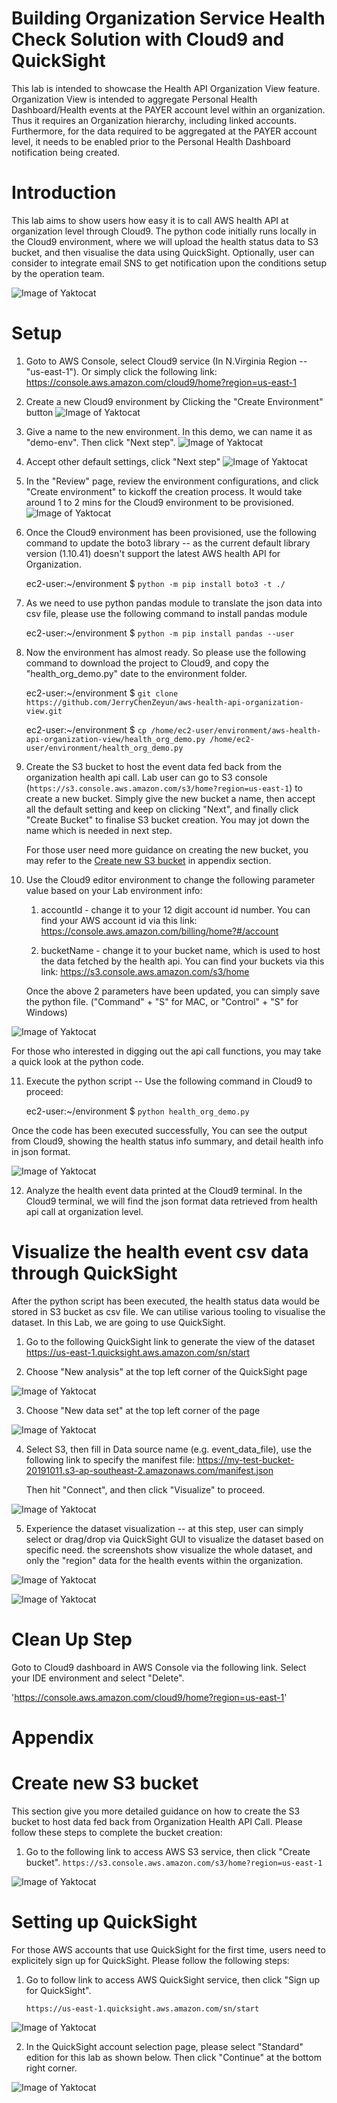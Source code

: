 # Building Organization Service Health Check Solution with Cloud9 and QuickSight
This lab is intended to showcase the Health API Organization View feature. Organization View is intended to aggregate Personal Health Dashboard/Health events at the PAYER account level within an organization. Thus it requires an Organization hierarchy, including linked accounts. Furthermore, for the data required to be aggregated at the PAYER account level, it needs to be enabled prior to the Personal Health Dashboard notification being created.


# Introduction
This lab aims to show users how easy it is to call AWS health API at organization level through Cloud9. The python code initially runs locally in the Cloud9 environment, where we will upload the health status data to S3 bucket, and then visualise the data using QuickSight. Optionally, user can consider to integrate email SNS to get notification upon the conditions setup by the operation team.

![Image of Yaktocat](https://github.com/JerryChenZeyun/aws-health-api-organization-view/blob/master/media/Screen%20Shot%202020-02-23%20at%209.02.34%20pm.png)


# Setup
1. Goto to AWS Console, select Cloud9 service (In N.Virginia Region -- "us-east-1"). Or simply click the following link:
https://console.aws.amazon.com/cloud9/home?region=us-east-1

2. Create a new Cloud9 environment by Clicking the "Create Environment" button
![Image of Yaktocat](https://github.com/JerryChenZeyun/aws-health-api-organization-view/blob/master/media/Screen%20Shot%202020-02-23%20at%209.30.48%20pm.png)

3. Give a name to the new environment. In this demo, we can name it as "demo-env". Then click "Next step".
![Image of Yaktocat](https://github.com/JerryChenZeyun/aws-health-api-organization-view/blob/master/media/Screen%20Shot%202020-02-23%20at%209.32.55%20pm.png)

4. Accept other default settings, click "Next step"
![Image of Yaktocat](https://github.com/JerryChenZeyun/aws-health-api-organization-view/blob/master/media/Screen%20Shot%202020-02-23%20at%209.34.54%20pm.png)

5. In the "Review" page, review the environment configurations, and click "Create environment" to kickoff the creation process. It would take around 1 to 2 mins for the Cloud9 environment to be provisioned.
![Image of Yaktocat](https://github.com/JerryChenZeyun/aws-health-api-organization-view/blob/master/media/Screen%20Shot%202020-03-06%20at%204.02.42%20pm.png)

6. Once the Cloud9 environment has been provisioned, use the following command to update the boto3 library -- as the current default library version (1.10.41) doesn't support the latest AWS health API for Organization.

    ec2-user:~/environment $ `python -m pip install boto3 -t ./`

7. As we need to use python pandas module to translate the json data into csv file, please use the following command to install pandas module

    ec2-user:~/environment $ `python -m pip install pandas --user`
    
8. Now the environment has almost ready. So please use the following command to download the project to Cloud9, and copy the "health_org_demo.py" date to the environment folder.

    ec2-user:~/environment $ `git clone https://github.com/JerryChenZeyun/aws-health-api-organization-view.git`
    
    ec2-user:~/environment $ `cp /home/ec2-user/environment/aws-health-api-organization-view/health_org_demo.py /home/ec2-user/environment/health_org_demo.py`
    
9. Create the S3 bucket to host the event data fed back from the organization health api call. Lab user can go to S3 console (`https://s3.console.aws.amazon.com/s3/home?region=us-east-1`) to create a new bucket. Simply give the new bucket a name,  then accept all the default setting and keep on clicking "Next", and finally click "Create Bucket" to finalise S3 bucket creation. You may jot down the name which is needed in next step.

    For those user need more guidance on creating the new bucket, you may refer to the [Create new S3 bucket](#create-new-s3-bucket) in appendix section.

10. Use the Cloud9 editor environment to change the following parameter value based on your Lab environment info:

    1) accountId - change it to your 12 digit account id number. You can find your AWS account id via this link:
    https://console.aws.amazon.com/billing/home?#/account
    
    2) bucketName - change it to your bucket name, which is used to host the data fetched by the health api. You can find your buckets via this link:
    https://s3.console.aws.amazon.com/s3/home

    Once the above 2 parameters have been updated, you can simply save the python file. 
    ("Command" + "S" for MAC, or "Control" + "S" for Windows)

![Image of Yaktocat](https://github.com/JerryChenZeyun/aws-health-api-organization-view/blob/master/media/Screen%20Shot%202020-02-27%20at%208.24.34%20pm.png)


   For those who interested in digging out the api call functions, you may take a quick look at the python code.    



11. Execute the python script -- Use the following command in Cloud9 to proceed:

    ec2-user:~/environment $ `python health_org_demo.py`


   Once the code has been executed successfully, You can see the output from Cloud9, showing the health status info summary, and detail health info in json format. 
   
![Image of Yaktocat](https://github.com/JerryChenZeyun/aws-health-api-organization-view/blob/master/media/Screen%20Shot%202020-02-27%20at%208.35.19%20pm.png)

12. Analyze the health event data printed at the Cloud9 terminal. In the Cloud9 terminal, we will find the json format data retrieved from health api call at organization level. 


# Visualize the health event csv data through QuickSight

After the python script has been executed, the health status data would be stored in S3 bucket as csv file. We can utilise various tooling to visualise the dataset. In this Lab, we are going to use QuickSight.

1. Go to the following QuickSight link to generate the view of the dataset
https://us-east-1.quicksight.aws.amazon.com/sn/start

2. Choose "New analysis" at the top left corner of the QuickSight page

![Image of Yaktocat](https://github.com/JerryChenZeyun/aws-health-api-organization-view/blob/master/media/Screen%20Shot%202020-02-27%20at%209.46.46%20pm.png)

3. Choose "New data set" at the top left corner of the page

![Image of Yaktocat](https://github.com/JerryChenZeyun/aws-health-api-organization-view/blob/master/media/Screen%20Shot%202020-02-27%20at%209.52.27%20pm.png)

4. Select S3, then fill in Data source name (e.g. event_data_file), use the following link to specify the manifest file:
https://my-test-bucket-20191011.s3-ap-southeast-2.amazonaws.com/manifest.json

   Then hit "Connect", and then click "Visualize" to proceed. 

![Image of Yaktocat](https://github.com/JerryChenZeyun/aws-health-api-organization-view/blob/master/media/Screen%20Shot%202020-02-27%20at%209.58.07%20pm.png)

5. Experience the dataset visualization -- at this step, user can simply select or drag/drop via QuickSight GUI to visualize the dataset based on specific need. the screenshots show visualize the whole dataset, and only the "region" data for the health events within the organization.

![Image of Yaktocat](https://github.com/JerryChenZeyun/aws-health-api-organization-view/blob/master/media/Screen%20Shot%202020-02-27%20at%2010.04.33%20pm.png)

![Image of Yaktocat](https://github.com/JerryChenZeyun/aws-health-api-organization-view/blob/master/media/Screen%20Shot%202020-02-27%20at%2010.04.52%20pm.png)


# Clean Up Step

Goto to Cloud9 dashboard in AWS Console via the following link. Select your IDE environment and select "Delete".

'https://console.aws.amazon.com/cloud9/home?region=us-east-1'


<p>
<p>



# Appendix

# Create new S3 bucket

This section give you more detailed guidance on how to create the S3 bucket to host data fed back from Organization Health API Call. Please follow these steps to complete the bucket creation:

1. Go to the following link to access AWS S3 service, then click "Create bucket".
    `https://s3.console.aws.amazon.com/s3/home?region=us-east-1`
    
![Image of Yaktocat](https://github.com/JerryChenZeyun/aws-health-api-organization-view/blob/master/media/Screen%20Shot%202020-03-08%20at%209.02.24%20pm.png)


# Setting up QuickSight 

For those AWS accounts that use QuickSight for the first time, users need to explicitely sign up for QuickSight. Please follow the following steps:

1. Go to follow link to access AWS QuickSight service, then click "Sign up for QuickSight".

   `https://us-east-1.quicksight.aws.amazon.com/sn/start`

![Image of Yaktocat](https://github.com/JerryChenZeyun/aws-health-api-organization-view/blob/master/media/Screen%20Shot%202020-03-08%20at%204.48.39%20pm.png)

2. In the QuickSight account selection page, please select "Standard" edition for this lab as shown below. Then click "Continue" at the bottom right corner.

![Image of Yaktocat](https://github.com/JerryChenZeyun/aws-health-api-organization-view/blob/master/media/Screen%20Shot%202020-03-08%20at%204.56.48%20pm.png)

